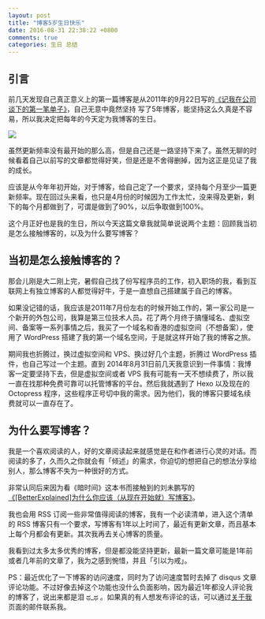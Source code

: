 ```yaml
---
layout: post
title: "博客5岁生日快乐"
date: 2016-08-31 22:38:22 +0800
comments: true
categories: 生日 总结
---
```


## 引言

前几天发现自己真正意义上的第一篇博客是从2011年的9月22日写的[《记我在公司谈下的第一笔单子》](http://blog.forecho.com/ji-wo-zai-gong-si-tan-xia-de-di-yi-bi-dan-zi.html)，自己无意中竟然坚持
写了5年博客，能坚持这么久真是不容易，所以我决定把每年的今天定为我博客的生日。

![](http://ww2.sinaimg.cn/large/4cc5f9b3gw1f82rf2kfo0j20hz0atgmf.jpg)

虽然更新频率没有最开始的那么高，但是自己还是一路坚持下来了。虽然无聊的时候看着自己以前写的文章都觉得好笑，但是还是不舍得删掉，因为这正是见证了我的成长。

<!--more-->

应该是从今年年初开始，对于博客，给自己定了一个要求，坚持每个月至少一篇更新频率。现在回过头来看，也只是4月份的时候因为工作太忙，没来得及更新，剩下的每个月都做到了，可谓是做到了90%，以后争取做到100%。

这个月正好也是我的生日，所以今天这篇文章我就简单说说两个主题：回顾我当初是怎么接触博客的，以及为什么要写博客？

## 当初是怎么接触博客的？

那会儿刚是大二刚上完，暑假自己找了份写程序员的工作，初入职场的我，看到互联网上有独立博客的人都觉得好牛，于是一直想自己搭建属于自己的博客。

如果没记错的话，我应该是2011年7月份左右的时候开始工作的，第一家公司是一个新开的外包公司，我算是第三位技术人员。花了两个月终于搞懂域名、虚拟空间、备案等一系列事情之后，我买了一个域名和香港的虚拟空间（不想备案），使用了 WordPress 搭建了我的第一个域名空间，于是就这样开始了我的博客之旅。

期间我也折腾过，换过虚拟空间和 VPS、换过好几个主题，折腾过 WordPress 插件，也自己写过一个主题。直到
2014年8月31日前几天我意识到一件事情：我博客一定要坚持下去，但是虚拟空间或者 VPS 我有可能有一天不想续费了，所以我一直在找那种免费可靠可以托管博客的平台。然后我就遇到了 Hexo 以及现在的  Octopress 程序，这些程序正号切中我的需求。因为他们，我的博客只要域名续费就可以一直存在了。

## 为什么要写博客？

我是一个喜欢阅读的人，好的文章阅读起来就感觉是在和作者进行心灵的对话。而阅读的多了，久而久之你就会有「倾述」的需求，你迫切的想把自己的想法分享给别人，那么博客不失为一种很好的方式。

非常认同后来因为看《暗时间》这本书而接触到的刘未鹏写的[《[BetterExplained]为什么你应该（从现在开始就）写博客》](http://mindhacks.cn/2009/02/15/why-you-should-start-blogging-now/)。

我也会用 RSS 订阅一些非常值得阅读的博客，我有一个必读清单，进入这个清单的 RSS 博客只有一个要求，写博客有1年以上时间了，最近有更新文章，而且基本上每个月都会有更新。其次我再去关心博客的质量。

我看到过太多太多优秀的博客，但是都没能坚持更新，最新一篇文章可能是1年前或者几年前的文章了，我为之感到惋惜，并且「引以为戒」。

PS：最近优化了一下博客的访问速度，同时为了访问速度暂时去掉了 disqus 文章评论功能。不过好像去掉这个功能也没什么负面影响，因为最近1年都没人评论我的博客了，说出来都是泪 ಥ_ಥ 。如果真的有人想发布评论的话，可以通过[关于我](http://blog.forecho.com/about/)页面的邮件联系我。

